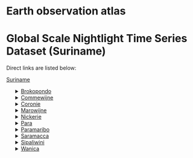 # Earth observation atlas
 # Global Scale Nightlight Time Series Dataset (Suriname)
Direct links are listed below:

<a href="https://eoatlas-nightlight.s3.amazonaws.com/eoatlas-monthly-nightlight-00163.csv">Suriname</a>
<ul>
<details>
<summary><a href="https://eoatlas-nightlight.s3.amazonaws.com/eoatlas-monthly-nightlight-02763.csv">Brokopondo</a></summary>
<ul>
<ol>
<li><a href="https://eoatlas-nightlight.s3.amazonaws.com/eoatlas-monthly-nightlight-45216.csv">Sarakreet</a></li><li><a href="https://eoatlas-nightlight.s3.amazonaws.com/eoatlas-monthly-nightlight-45217.csv">Centrum</a></li><li><a href="https://eoatlas-nightlight.s3.amazonaws.com/eoatlas-monthly-nightlight-45218.csv">BrownSweg</a></li><li><a href="https://eoatlas-nightlight.s3.amazonaws.com/eoatlas-monthly-nightlight-45219.csv">Klaaskreek</a></li><li><a href="https://eoatlas-nightlight.s3.amazonaws.com/eoatlas-monthly-nightlight-45220.csv">Marshallkreek</a></li><li><a href="https://eoatlas-nightlight.s3.amazonaws.com/eoatlas-monthly-nightlight-45221.csv">Kwakoegron</a></li></ul>
</ol>
</details>
<details>
<summary><a href="https://eoatlas-nightlight.s3.amazonaws.com/eoatlas-monthly-nightlight-02764.csv">Commewijne</a></summary>
<ul>
<ol>
<li><a href="https://eoatlas-nightlight.s3.amazonaws.com/eoatlas-monthly-nightlight-45222.csv">Margaretha</a></li><li><a href="https://eoatlas-nightlight.s3.amazonaws.com/eoatlas-monthly-nightlight-45223.csv">Bakkie</a></li><li><a href="https://eoatlas-nightlight.s3.amazonaws.com/eoatlas-monthly-nightlight-45224.csv">Almaar</a></li><li><a href="https://eoatlas-nightlight.s3.amazonaws.com/eoatlas-monthly-nightlight-45226.csv">Tamanredjo</a></li><li><a href="https://eoatlas-nightlight.s3.amazonaws.com/eoatlas-monthly-nightlight-45227.csv">Meerzorg</a></li></ul>
</ol>
</details>
<details>
<summary><a href="https://eoatlas-nightlight.s3.amazonaws.com/eoatlas-monthly-nightlight-02765.csv">Coronie</a></summary>
<ul>
<ol>
<li><a href="https://eoatlas-nightlight.s3.amazonaws.com/eoatlas-monthly-nightlight-45213.csv">Johanna Maria</a></li><li><a href="https://eoatlas-nightlight.s3.amazonaws.com/eoatlas-monthly-nightlight-45214.csv">Totness</a></li><li><a href="https://eoatlas-nightlight.s3.amazonaws.com/eoatlas-monthly-nightlight-45215.csv">Welgelegen</a></li></ul>
</ol>
</details>
<details>
<summary><a href="https://eoatlas-nightlight.s3.amazonaws.com/eoatlas-monthly-nightlight-02766.csv">Marowijne</a></summary>
<ul>
<ol>
<li><a href="https://eoatlas-nightlight.s3.amazonaws.com/eoatlas-monthly-nightlight-45228.csv">Galibi</a></li><li><a href="https://eoatlas-nightlight.s3.amazonaws.com/eoatlas-monthly-nightlight-45229.csv">Albina</a></li><li><a href="https://eoatlas-nightlight.s3.amazonaws.com/eoatlas-monthly-nightlight-45230.csv">Moengotapoe</a></li><li><a href="https://eoatlas-nightlight.s3.amazonaws.com/eoatlas-monthly-nightlight-45231.csv">Patamacca</a></li><li><a href="https://eoatlas-nightlight.s3.amazonaws.com/eoatlas-monthly-nightlight-45232.csv">Wanhatti</a></li><li><a href="https://eoatlas-nightlight.s3.amazonaws.com/eoatlas-monthly-nightlight-45233.csv">Moengo</a></li></ul>
</ol>
</details>
<details>
<summary><a href="https://eoatlas-nightlight.s3.amazonaws.com/eoatlas-monthly-nightlight-02767.csv">Nickerie</a></summary>
<ul>
<ol>
<li><a href="https://eoatlas-nightlight.s3.amazonaws.com/eoatlas-monthly-nightlight-45197.csv">Westelijke Polders</a></li><li><a href="https://eoatlas-nightlight.s3.amazonaws.com/eoatlas-monthly-nightlight-45198.csv">Nieuw Nickerie</a></li><li><a href="https://eoatlas-nightlight.s3.amazonaws.com/eoatlas-monthly-nightlight-45199.csv">Oostelijke Polders</a></li><li><a href="https://eoatlas-nightlight.s3.amazonaws.com/eoatlas-monthly-nightlight-45200.csv">Groot Henar</a></li><li><a href="https://eoatlas-nightlight.s3.amazonaws.com/eoatlas-monthly-nightlight-45201.csv">Wageningen</a></li></ul>
</ol>
</details>
<details>
<summary><a href="https://eoatlas-nightlight.s3.amazonaws.com/eoatlas-monthly-nightlight-02768.csv">Para</a></summary>
<ul>
<ol>
<li><a href="https://eoatlas-nightlight.s3.amazonaws.com/eoatlas-monthly-nightlight-45208.csv">Bigi Poika</a></li><li><a href="https://eoatlas-nightlight.s3.amazonaws.com/eoatlas-monthly-nightlight-45209.csv">Zuid</a></li><li><a href="https://eoatlas-nightlight.s3.amazonaws.com/eoatlas-monthly-nightlight-45210.csv">Noord</a></li><li><a href="https://eoatlas-nightlight.s3.amazonaws.com/eoatlas-monthly-nightlight-45211.csv">Oost</a></li><li><a href="https://eoatlas-nightlight.s3.amazonaws.com/eoatlas-monthly-nightlight-45212.csv">Carolina</a></li></ul>
</ol>
</details>
<details>
<summary><a href="https://eoatlas-nightlight.s3.amazonaws.com/eoatlas-monthly-nightlight-02769.csv">Paramaribo</a></summary>
<ul>
<ol>
<li><a href="https://eoatlas-nightlight.s3.amazonaws.com/eoatlas-monthly-nightlight-45225.csv">Nieuw Amsterdam</a></li><li><a href="https://eoatlas-nightlight.s3.amazonaws.com/eoatlas-monthly-nightlight-45234.csv">Munder</a></li><li><a href="https://eoatlas-nightlight.s3.amazonaws.com/eoatlas-monthly-nightlight-45235.csv">Rainville</a></li><li><a href="https://eoatlas-nightlight.s3.amazonaws.com/eoatlas-monthly-nightlight-45236.csv">Blauwgrond</a></li><li><a href="https://eoatlas-nightlight.s3.amazonaws.com/eoatlas-monthly-nightlight-45237.csv">Flora</a></li><li><a href="https://eoatlas-nightlight.s3.amazonaws.com/eoatlas-monthly-nightlight-45238.csv">Centrum</a></li><li><a href="https://eoatlas-nightlight.s3.amazonaws.com/eoatlas-monthly-nightlight-45240.csv">Livornio</a></li></ul>
</ol>
</details>
<details>
<summary><a href="https://eoatlas-nightlight.s3.amazonaws.com/eoatlas-monthly-nightlight-02770.csv">Saramacca</a></summary>
<ul>
<ol>
<li><a href="https://eoatlas-nightlight.s3.amazonaws.com/eoatlas-monthly-nightlight-45241.csv">Calcutta</a></li><li><a href="https://eoatlas-nightlight.s3.amazonaws.com/eoatlas-monthly-nightlight-45242.csv">Tijgerkreek</a></li><li><a href="https://eoatlas-nightlight.s3.amazonaws.com/eoatlas-monthly-nightlight-45243.csv">Groningen</a></li><li><a href="https://eoatlas-nightlight.s3.amazonaws.com/eoatlas-monthly-nightlight-45244.csv">Jarikaba</a></li><li><a href="https://eoatlas-nightlight.s3.amazonaws.com/eoatlas-monthly-nightlight-45245.csv">Wayamboweg</a></li><li><a href="https://eoatlas-nightlight.s3.amazonaws.com/eoatlas-monthly-nightlight-45246.csv">Kampong Baroe</a></li><li><a href="https://eoatlas-nightlight.s3.amazonaws.com/eoatlas-monthly-nightlight-45247.csv">Kwatta</a></li></ul>
</ol>
</details>
<details>
<summary><a href="https://eoatlas-nightlight.s3.amazonaws.com/eoatlas-monthly-nightlight-02771.csv">Sipaliwini</a></summary>
<ul>
<ol>
<li><a href="https://eoatlas-nightlight.s3.amazonaws.com/eoatlas-monthly-nightlight-45202.csv">Kabalebo</a></li><li><a href="https://eoatlas-nightlight.s3.amazonaws.com/eoatlas-monthly-nightlight-45203.csv">Coeroeni</a></li><li><a href="https://eoatlas-nightlight.s3.amazonaws.com/eoatlas-monthly-nightlight-45204.csv">Boven Coppename</a></li><li><a href="https://eoatlas-nightlight.s3.amazonaws.com/eoatlas-monthly-nightlight-45205.csv">Boven Saramacca</a></li><li><a href="https://eoatlas-nightlight.s3.amazonaws.com/eoatlas-monthly-nightlight-45206.csv">Boven Suriname</a></li><li><a href="https://eoatlas-nightlight.s3.amazonaws.com/eoatlas-monthly-nightlight-45207.csv">Tapanahony</a></li></ul>
</ol>
</details>
<details>
<summary><a href="https://eoatlas-nightlight.s3.amazonaws.com/eoatlas-monthly-nightlight-02772.csv">Wanica</a></summary>
<ul>
<ol>
<li><a href="https://eoatlas-nightlight.s3.amazonaws.com/eoatlas-monthly-nightlight-45196.csv">Weg Naar See</a></li><li><a href="https://eoatlas-nightlight.s3.amazonaws.com/eoatlas-monthly-nightlight-45239.csv">Pontibuiten</a></li><li><a href="https://eoatlas-nightlight.s3.amazonaws.com/eoatlas-monthly-nightlight-45248.csv">Saramacca Polder</a></li><li><a href="https://eoatlas-nightlight.s3.amazonaws.com/eoatlas-monthly-nightlight-45249.csv">Koewarasan</a></li><li><a href="https://eoatlas-nightlight.s3.amazonaws.com/eoatlas-monthly-nightlight-45250.csv">Domburg</a></li><li><a href="https://eoatlas-nightlight.s3.amazonaws.com/eoatlas-monthly-nightlight-45251.csv">Houttuin</a></li><li><a href="https://eoatlas-nightlight.s3.amazonaws.com/eoatlas-monthly-nightlight-45252.csv">De Nieuwe Grond</a></li><li><a href="https://eoatlas-nightlight.s3.amazonaws.com/eoatlas-monthly-nightlight-45253.csv">Lelydorp</a></li></ul>
</ol>
</details>
